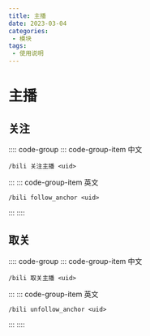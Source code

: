```yaml
---
title: 主播
date: 2023-03-04
categories:
 - 模块
tags:
 - 使用说明
---
```


# 主播

## 关注
:::: code-group
::: code-group-item 中文
```
/bili 关注主播 <uid>
```
:::
::: code-group-item 英文
```
/bili follow_anchor <uid>
```
:::
::::

## 取关
:::: code-group
::: code-group-item 中文
```
/bili 取关主播 <uid>
```
:::
::: code-group-item 英文
```
/bili unfollow_anchor <uid>
```
:::
::::
